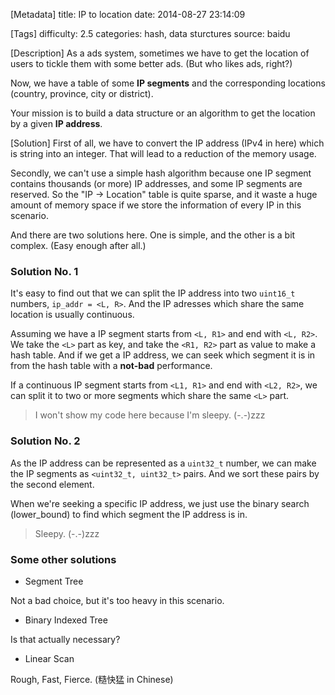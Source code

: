 [Metadata]
title: IP to location
date: 2014-08-27 23:14:09 

[Tags]
difficulty: 2.5
categories: hash, data sturctures
source: baidu

[Description]
As a ads system, sometimes we have to get the location of users to tickle them with some better ads. (But who likes ads, right?)

Now, we have a table of some **IP segments** and the corresponding locations (country, province, city or district).

Your mission is to build a data structure or an algorithm to get the location by a given **IP address**.

[Solution]
First of all, we have to convert the IP address (IPv4 in here) which is string into an integer. That will lead to a reduction of the memory usage.

Secondly, we can't use a simple hash algorithm because one IP segment contains thousands (or more) IP addresses, and some IP segments are reserved. So the "IP -> Location" table is quite sparse, and it waste a huge amount of memory space if we store the information of every IP in this scenario.

And there are two solutions here. One is simple, and the other is a bit complex. (Easy enough after all.)

### Solution No. 1

It's easy to find out that we can split the IP address into two ``uint16_t`` numbers, ``ip_addr = <L, R>``. And the IP adresses which share the same location is usually continuous.

Assuming we have a IP segment starts from ``<L, R1>`` and end with ``<L, R2>``. We take the ``<L>`` part as key, and take the ``<R1, R2>`` part as value to make a hash table. And if we get a IP address, we can seek which segment it is in from the hash table with a **not-bad** performance.

If a continuous IP segment starts from ``<L1, R1>`` and end with ``<L2, R2>``, we can split it to two or more segments which share the same ``<L>`` part.

> I won't show my code here because I'm sleepy. (-.-)zzz

### Solution No. 2

As the IP address can be represented as a ``uint32_t`` number, we can make the IP segments as ``<uint32_t, uint32_t>`` pairs. And we sort these pairs by the second element.

When we're seeking a specific IP address, we just use the binary search (lower_bound) to find which segment the IP address is in.

> Sleepy. (-.-)zzz

### Some other solutions

* Segment Tree

Not a bad choice, but it's too heavy in this scenario.

* Binary Indexed Tree

Is that actually necessary?

* Linear Scan

Rough, Fast, Fierce. (糙快猛 in Chinese)
